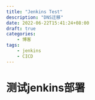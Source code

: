 ```yaml
---
title: "Jenkins Test"
description: "DNS迁移"
date: 2022-06-22T15:41:24+08:00
draft: true
categories:
    - 博客
tags:
    - jenkins
    - CICD
---
```

# 测试jenkins部署

